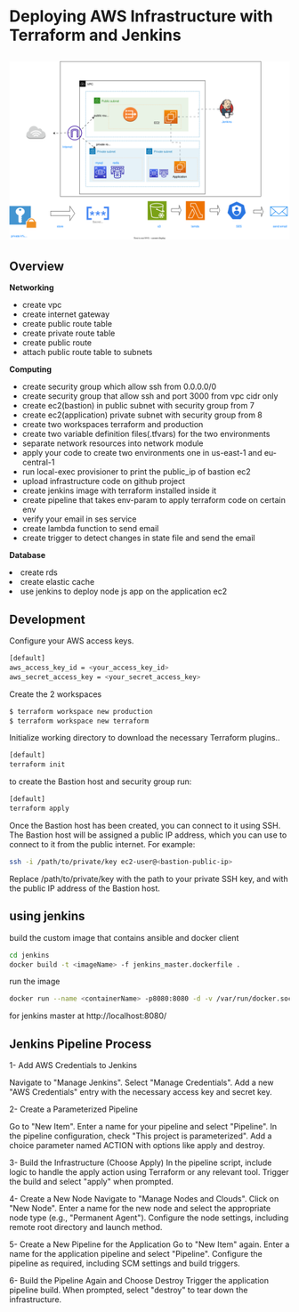 
Deploying AWS Infrastructure with Terraform and Jenkins
====
![infra](./assets/draw.svg)
----

## Overview
**Networking**
<ul>
<li>create vpc</li> 
<li>create internet gateway</li>  
<li>create public route table</li>  
<li> create private route table</li> 
<li> create public route</li> 
<li>  attach public route table to subnets</li>
</ul>

**Computing**
<ul>
<li>create security group which allow ssh from 0.0.0.0/0</li> 
<li>create security group that allow ssh and port 3000 from vpc cidr only</li>  
<li>create ec2(bastion) in public subnet with security group from 7 </li> 
<li> create ec2(application) private subnet with security group from 8</li>
<li>create two workspaces terraform and production</li> 
<li>create two variable definition files(.tfvars) for the two environments</li> 
<li>separate network resources into network module</li> 
<li>apply your code to create two environments one in us-east-1 and eu-central-1</li> 
<li>run local-exec provisioner to print the public_ip of bastion ec2</li>
<li> upload infrastructure code on github project</li>
<li>create jenkins image with terraform installed inside it</li> 
<li> create pipeline that takes env-param to apply terraform code on certain env</li> 
<li>verify your email in ses service</li>
<li>create lambda function to send email</li>  
<li>create trigger to detect changes in state file and send the email</li> 
</ul>

**Database**
<li>create rds</li>
<li>create elastic cache</li>  
<li> use jenkins to deploy node js app on the application ec2
</li> 

## Development

Configure your AWS access keys.

```bash
[default]
aws_access_key_id = <your_access_key_id>
aws_secret_access_key = <your_secret_access_key>
```


Create the 2 workspaces
```bash
$ terraform workspace new production
$ terraform workspace new terraform
```
Initialize working directory  to download the necessary Terraform plugins..

```bash
[default]
terraform init
```
 to create the Bastion host and security group run:

```bash
[default]
terraform apply
```


Once the Bastion host has been created, you can connect to it using SSH. The Bastion host will be assigned a public IP address, which you can use to connect to it from the public internet. For example:

```bash
ssh -i /path/to/private/key ec2-user@<bastion-public-ip>
```
Replace /path/to/private/key with the path to your private SSH key, and with the public IP address of the Bastion host.
## using jenkins

build the custom image that contains ansible and docker client 

```bash
cd jenkins
docker build -t <imageName> -f jenkins_master.dockerfile .

```
run the image
```bash
docker run --name <containerName> -p8080:8080 -d -v /var/run/docker.sock:/var/run/docker.sock  -v /usr/bin/terraform:/usr/bin/terraform <imageName>

```
for jenkins master at http://localhost:8080/

## Jenkins Pipeline Process

1- Add AWS Credentials to Jenkins

Navigate to "Manage Jenkins".
Select "Manage Credentials".
Add a new "AWS Credentials" entry with the necessary access key and secret key.

2- Create a Parameterized Pipeline

Go to "New Item".
Enter a name for your pipeline and select "Pipeline".
In the pipeline configuration, check "This project is parameterized".
Add a choice parameter named ACTION with options like apply and destroy.

3- Build the Infrastructure (Choose Apply)
In the pipeline script, include logic to handle the apply action using Terraform or any relevant tool.
Trigger the build and select "apply" when prompted.

4- Create a New Node
Navigate to "Manage Nodes and Clouds".
Click on "New Node".
Enter a name for the new node and select the appropriate node type (e.g., "Permanent Agent").
Configure the node settings, including remote root directory and launch method.

5- Create a New Pipeline for the Application
Go to "New Item" again.
Enter a name for the application pipeline and select "Pipeline".
Configure the pipeline as required, including SCM settings and build triggers.

6- Build the Pipeline Again and Choose Destroy
Trigger the application pipeline build.
When prompted, select "destroy" to tear down the infrastructure.

